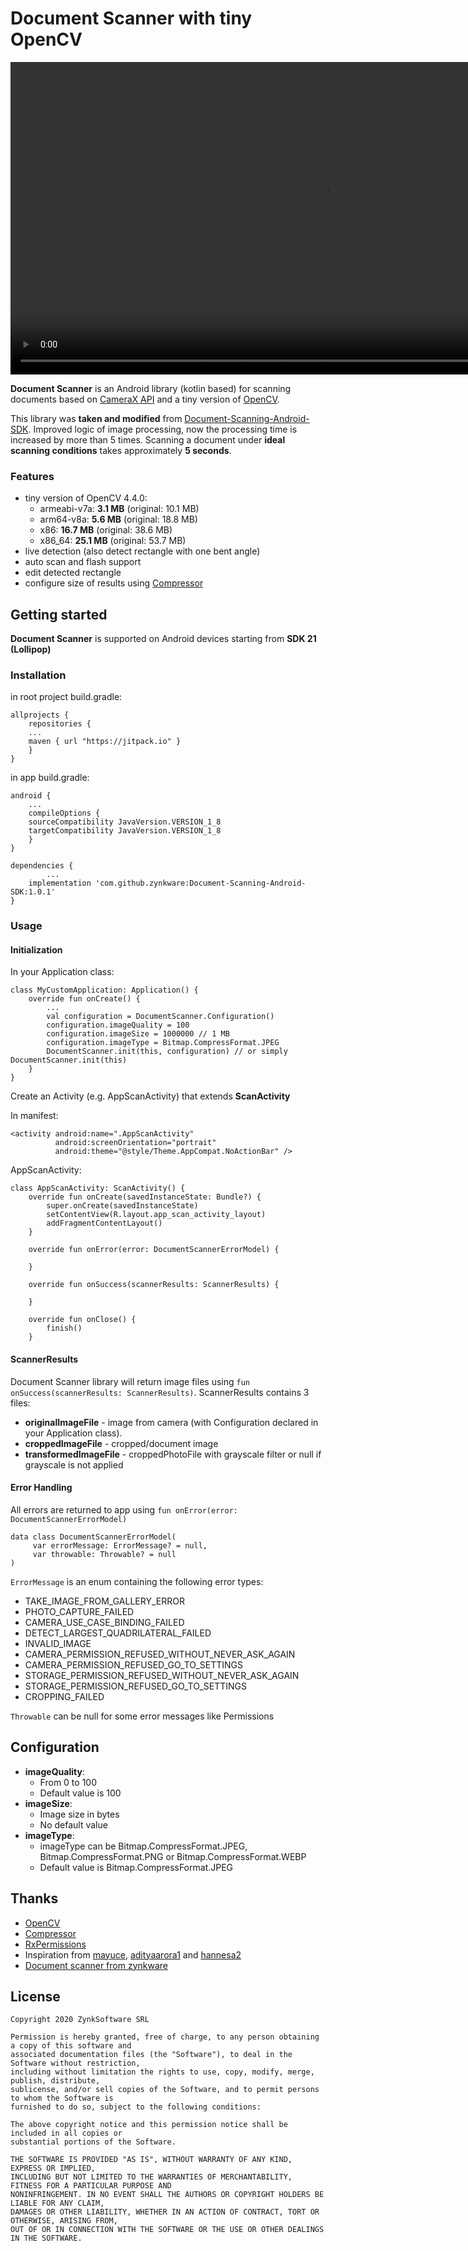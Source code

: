 # Document Scanner with tiny OpenCV

<div align="center">
<video height="500">
	 <source src="example1.mp4" />
<video/>
</div>




**Document Scanner** is an Android library (kotlin based) for scanning documents based on [CameraX API](https://developer.android.com/training/camerax) and a tiny version of [OpenCV](https://opencv.org).

This library was **taken and modified** from [Document-Scanning-Android-SDK](https://github.com/zynkware/Document-Scanning-Android-SDK). Improved logic of image processing, now the processing time is increased by more than 5 times. Scanning a document under **ideal scanning conditions** takes approximately **5 seconds**.

### Features
- tiny version of OpenCV 4.4.0:
	- armeabi-v7a: **3.1 MB** (original: 10.1 MB)
	- arm64-v8a: **5.6 MB** (original: 18.8 MB)
	- x86: **16.7 MB** (original: 38.6 MB)
	- x86_64: **25.1 MB** (original: 53.7 MB)
- live detection (also detect rectangle with one bent angle)
- auto scan and flash support
- edit detected rectangle
- configure size of results using [Compressor](https://github.com/zetbaitsu/Compressor)

## Getting started

**Document Scanner**  is supported on Android devices starting from **SDK 21 (Lollipop)** 

### Installation

in root project build.gradle:

	allprojects {
	    repositories {
		...
		maven { url "https://jitpack.io" }
	    }
	}
	
in app build.gradle:

	android {
	    ...
	    compileOptions {
		sourceCompatibility JavaVersion.VERSION_1_8
		targetCompatibility JavaVersion.VERSION_1_8
	    }
	}
	
	dependencies {
    	    ...
	    implementation 'com.github.zynkware:Document-Scanning-Android-SDK:1.0.1'
	}
	
### Usage

#### Initialization

In your Application class: 

    class MyCustomApplication: Application() {  
        override fun onCreate() {  
            ...
            val configuration = DocumentScanner.Configuration()  
	    	configuration.imageQuality = 100  
	    	configuration.imageSize = 1000000 // 1 MB  
	    	configuration.imageType = Bitmap.CompressFormat.JPEG  
	    	DocumentScanner.init(this, configuration) // or simply DocumentScanner.init(this)
        }   
    }

Create an Activity (e.g. AppScanActivity) that extends **ScanActivity**

In manifest:

    <activity android:name=".AppScanActivity"  
		      android:screenOrientation="portrait"  
		      android:theme="@style/Theme.AppCompat.NoActionBar" />

AppScanActivity:

    class AppScanActivity: ScanActivity() {  
	    override fun onCreate(savedInstanceState: Bundle?) {  
            super.onCreate(savedInstanceState)  
            setContentView(R.layout.app_scan_activity_layout)  
            addFragmentContentLayout()
        }  
      
        override fun onError(error: DocumentScannerErrorModel) {  
	        
        }
      
        override fun onSuccess(scannerResults: ScannerResults) {  
	        
        }
      
        override fun onClose() {  
            finish()  
        }


#### ScannerResults

Document Scanner library will return image files using `fun onSuccess(scannerResults: ScannerResults)`. ScannerResults contains 3 files:
- **originalImageFile** - image from camera (with Configuration declared in your Application class).
- **croppedImageFile** - cropped/document image
- **transformedImageFile** - croppedPhotoFile with grayscale filter or null if grayscale is not applied

#### Error Handling
All errors are returned to app using `fun onError(error: DocumentScannerErrorModel)`

    data class DocumentScannerErrorModel(  
	     var errorMessage: ErrorMessage? = null,  
	     var throwable: Throwable? = null  
    )
`ErrorMessage` is an enum containing the following error types:
- TAKE_IMAGE_FROM_GALLERY_ERROR
- PHOTO_CAPTURE_FAILED
- CAMERA_USE_CASE_BINDING_FAILED
- DETECT_LARGEST_QUADRILATERAL_FAILED
- INVALID_IMAGE
- CAMERA_PERMISSION_REFUSED_WITHOUT_NEVER_ASK_AGAIN
- CAMERA_PERMISSION_REFUSED_GO_TO_SETTINGS
- STORAGE_PERMISSION_REFUSED_WITHOUT_NEVER_ASK_AGAIN
- STORAGE_PERMISSION_REFUSED_GO_TO_SETTINGS
- CROPPING_FAILED

`Throwable` can be null for some error messages like Permissions 

## Configuration
* **imageQuality**:
	* From 0 to 100
	* Default value is 100
* **imageSize**:
	* Image size in bytes
	* No default value
* **imageType**:
	* imageType can be Bitmap.CompressFormat.JPEG, Bitmap.CompressFormat.PNG or Bitmap.CompressFormat.WEBP
	* Default value is Bitmap.CompressFormat.JPEG

## Thanks
* [OpenCV](https://opencv.org)
* [Compressor](https://github.com/zetbaitsu/Compressor)
* [RxPermissions](https://github.com/tbruyelle/RxPermissions)
* Inspiration from [mayuce](https://github.com/mayuce/AndroidDocumentScanner), [adityaarora1](https://github.com/adityaarora1/LiveEdgeDetection) and [hannesa2](https://github.com/hannesa2/LiveEdgeDetection)
* [Document scanner from zynkware](https://github.com/zynkware/Document-Scanning-Android-SDK)


## License

	Copyright 2020 ZynkSoftware SRL

	Permission is hereby granted, free of charge, to any person obtaining a copy of this software and
	associated documentation files (the "Software"), to deal in the Software without restriction,
	including without limitation the rights to use, copy, modify, merge, publish, distribute,
	sublicense, and/or sell copies of the Software, and to permit persons to whom the Software is
	furnished to do so, subject to the following conditions:

	The above copyright notice and this permission notice shall be included in all copies or
	substantial portions of the Software.

	THE SOFTWARE IS PROVIDED "AS IS", WITHOUT WARRANTY OF ANY KIND, EXPRESS OR IMPLIED,
	INCLUDING BUT NOT LIMITED TO THE WARRANTIES OF MERCHANTABILITY, FITNESS FOR A PARTICULAR PURPOSE AND
	NONINFRINGEMENT. IN NO EVENT SHALL THE AUTHORS OR COPYRIGHT HOLDERS BE LIABLE FOR ANY CLAIM,
	DAMAGES OR OTHER LIABILITY, WHETHER IN AN ACTION OF CONTRACT, TORT OR OTHERWISE, ARISING FROM,
	OUT OF OR IN CONNECTION WITH THE SOFTWARE OR THE USE OR OTHER DEALINGS IN THE SOFTWARE.
	


